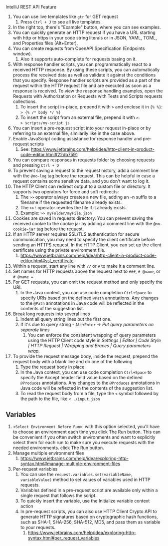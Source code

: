 ## 

IntelliJ REST API Feature

1. You can use live templates like `gtr` for GET request
    1. Press `Ctrl + J` to see all live templates.
2. In the right top, there's "Example" button, where you can see examples.
3. You can quickly generate an HTTP request if you have a URL starting with http or https in your code string literals or in JSON, YAML, TOML, and Properties files (Alt+Enter).
4. You can create requests from OpenAPI Specification (Endpoints window).
    1. Also it supports auto-complete for requests basing on it.
5. With response handler scripts, you can programmatically react to a received HTTP response. By using these scripts, you can automatically process the received data as well as validate it against the conditions that you specify. Response handler scripts are provided as a part of the request within the HTTP request file and are executed as soon as a response is received. To view the response handling examples, open the Requests with Authorization or Requests with Tests and Scripts requests collections.
    1. To insert the script in-place, prepend it with `>` and enclose it in `{% %}`:\
    `> {% /* body */ %}`
    2. To insert the script from an external file, prepend it with `>`:\
    `> scripts/my-script.js`
6. You can insert a pre-request script into your request in-place or by referring to an external file, similarily like in the case above.
7. Enable JavaScript coding assistance for response handler and pre-request scripts
    1. See: https://www.jetbrains.com/help/idea/http-client-in-product-code-editor.html#22db7591
8. You can compare responses in requests folder by choosing requests and pressing `Ctrl + D`
9. To prevent saving a request to the request history, add a comment line with the `@no-log` tag before the request. This can be helpful in case a request contains some sensitive data, and you don't want to log it.
10. The HTTP Client can redirect output to a custom file or directory. It supports two operators for force and soft redirects:
    1. The `>>` operator always creates a new file, adding an -n suffix to a filename if the requested filename already exists.
    2. The `>>!` operator rewrites the file if it already exists.
    3. Example: `>> myFolder/myFile.json`
11. Cookies are saved in requests directory. You can prevent saving the received cookie to the cookie jar by adding a comment line with the `@no-cookie-jar` tag before the request.
12. If an HTTP server requires SSL/TLS authentication for secure communication, you may need to specify the client certificate before sending an HTTPS request. In the HTTP Client, you can set up the client certificate using the private environment file.
    1. https://www.jetbrains.com/help/idea/http-client-in-product-code-editor.html#ssl_certificate
13. Within a request, start any line with `//` or `#` to make it a comment line.
14. Set names for HTTP requests above the request next to `###`, `# @name`, or `# @name =`.
15. For GET requests, you can omit the request method and only specify the URI.
    1. In the Java context, you can use code completion `Ctrl+Space` to specify URIs based on the defined `@Path` annotations. Any changes to the `@Path` annotations in Java code will be reflected in the contents of the suggestion list.
16. Break long requests into several lines
    1. Indent all query string lines but the first one.
    2. If it's due to query string - `Alt+Enter` -> _Put query parameters on separate lines_
        1. You can enforce the consistent wrapping of query parameters using the HTTP Client code style in _Settings | Editor | Code Style | HTTP Request | Wrapping and Braces | Query parameters wrap_.
17. To provide the request message body, inside the request, prepend the request body with a blank line and do one of the following
    1. Type the request body in place
    2. In the Java context, you can use code completion `Ctrl+Space` to specify the Accept header field value based on the defined `@Produces` annotations. Any changes to the `@Produces` annotations in Java code will be reflected in the contents of the suggestion list.
    3. To read the request body from a file, type the `<` symbol followed by the path to the file, like `< ./input.json`

## Variables

1. `<Select Environment Before Run>`: with this option selected, you'll have to choose an environment each time you click The Run button. This can be convenient if you often switch environments and want to explicitly select them for each run to make sure you execute requests with the needed environments. click The Run button.
2. Manage multiple environment files
    1. https://www.jetbrains.com/help/idea/exploring-http-syntax.html#manage-multiple-environment-files
2. Per-request variables
    1. You can use the `request.variables.set(variableName, variableValue)` method to set values of variables used in HTTP requests.
    2. Variables defined in a pre-request script are available only within a single request that follows the script.
    3. To quickly insert the variable, use the Initialize variable context action
    4. In pre-request scripts, you can also use HTTP Client Crypto API to generate HTTP signatures based on cryptographic hash functions, such as SHA-1, SHA-256, SHA-512, MD5, and pass them as variable to your requests.
        1. https://www.jetbrains.com/help/idea/exploring-http-syntax.html#per_request_variables
